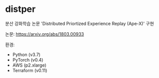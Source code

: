# distper
분산 강화학습 논문 'Distributed Priortized Experience Replay (Ape-X)' 구현

논문: https://arxiv.org/abs/1803.00933

환경:
- Python (v3.7)
- PyTorch (v0.4)
- AWS (p2.xlarge)
- Terraform (v0.11)


